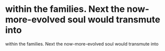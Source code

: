 # within the families. Next the now-more-evolved soul would transmute into

within the families. Next the now-more-evolved soul would transmute into